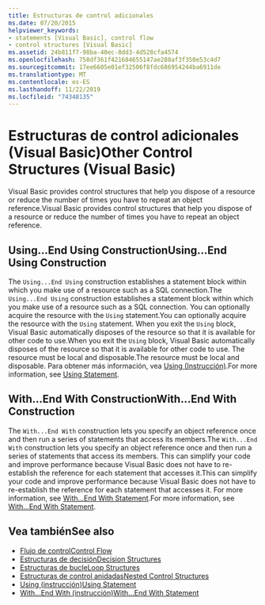 ```yaml
---
title: Estructuras de control adicionales
ms.date: 07/20/2015
helpviewer_keywords:
- statements [Visual Basic], control flow
- control structures [Visual Basic]
ms.assetid: 24b811f7-98ba-40ec-8dd3-4d528cfa4574
ms.openlocfilehash: 758df361f421684655147ae288af3f350e53c4d7
ms.sourcegitcommit: 17ee6605e01ef32506f8fdc686954244ba6911de
ms.translationtype: MT
ms.contentlocale: es-ES
ms.lasthandoff: 11/22/2019
ms.locfileid: "74348135"
---
```

# <a name="other-control-structures-visual-basic"></a><span data-ttu-id="654ea-102">Estructuras de control adicionales (Visual Basic)</span><span class="sxs-lookup"><span data-stu-id="654ea-102">Other Control Structures (Visual Basic)</span></span>
<span data-ttu-id="654ea-103">Visual Basic provides control structures that help you dispose of a resource or reduce the number of times you have to repeat an object reference.</span><span class="sxs-lookup"><span data-stu-id="654ea-103">Visual Basic provides control structures that help you dispose of a resource or reduce the number of times you have to repeat an object reference.</span></span>  
  
## <a name="usingend-using-construction"></a><span data-ttu-id="654ea-104">Using...End Using Construction</span><span class="sxs-lookup"><span data-stu-id="654ea-104">Using...End Using Construction</span></span>  
 <span data-ttu-id="654ea-105">The `Using...End Using` construction establishes a statement block within which you make use of a resource such as a SQL connection.</span><span class="sxs-lookup"><span data-stu-id="654ea-105">The `Using...End Using` construction establishes a statement block within which you make use of a resource such as a SQL connection.</span></span> <span data-ttu-id="654ea-106">You can optionally acquire the resource with the `Using` statement.</span><span class="sxs-lookup"><span data-stu-id="654ea-106">You can optionally acquire the resource with the `Using` statement.</span></span> <span data-ttu-id="654ea-107">When you exit the `Using` block, Visual Basic automatically disposes of the resource so that it is available for other code to use.</span><span class="sxs-lookup"><span data-stu-id="654ea-107">When you exit the `Using` block, Visual Basic automatically disposes of the resource so that it is available for other code to use.</span></span> <span data-ttu-id="654ea-108">The resource must be local and disposable.</span><span class="sxs-lookup"><span data-stu-id="654ea-108">The resource must be local and disposable.</span></span> <span data-ttu-id="654ea-109">Para obtener más información, vea [Using (Instrucción)](../../../../visual-basic/language-reference/statements/using-statement.md).</span><span class="sxs-lookup"><span data-stu-id="654ea-109">For more information, see [Using Statement](../../../../visual-basic/language-reference/statements/using-statement.md).</span></span>  
  
## <a name="withend-with-construction"></a><span data-ttu-id="654ea-110">With...End With Construction</span><span class="sxs-lookup"><span data-stu-id="654ea-110">With...End With Construction</span></span>  
 <span data-ttu-id="654ea-111">The `With...End With` construction lets you specify an object reference once and then run a series of statements that access its members.</span><span class="sxs-lookup"><span data-stu-id="654ea-111">The `With...End With` construction lets you specify an object reference once and then run a series of statements that access its members.</span></span> <span data-ttu-id="654ea-112">This can simplify your code and improve performance because Visual Basic does not have to re-establish the reference for each statement that accesses it.</span><span class="sxs-lookup"><span data-stu-id="654ea-112">This can simplify your code and improve performance because Visual Basic does not have to re-establish the reference for each statement that accesses it.</span></span> <span data-ttu-id="654ea-113">For more information, see [With...End With Statement](../../../../visual-basic/language-reference/statements/with-end-with-statement.md).</span><span class="sxs-lookup"><span data-stu-id="654ea-113">For more information, see [With...End With Statement](../../../../visual-basic/language-reference/statements/with-end-with-statement.md).</span></span>  
  
## <a name="see-also"></a><span data-ttu-id="654ea-114">Vea también</span><span class="sxs-lookup"><span data-stu-id="654ea-114">See also</span></span>

- [<span data-ttu-id="654ea-115">Flujo de control</span><span class="sxs-lookup"><span data-stu-id="654ea-115">Control Flow</span></span>](../../../../visual-basic/programming-guide/language-features/control-flow/index.md)
- [<span data-ttu-id="654ea-116">Estructuras de decisión</span><span class="sxs-lookup"><span data-stu-id="654ea-116">Decision Structures</span></span>](../../../../visual-basic/programming-guide/language-features/control-flow/decision-structures.md)
- [<span data-ttu-id="654ea-117">Estructuras de bucle</span><span class="sxs-lookup"><span data-stu-id="654ea-117">Loop Structures</span></span>](../../../../visual-basic/programming-guide/language-features/control-flow/loop-structures.md)
- [<span data-ttu-id="654ea-118">Estructuras de control anidadas</span><span class="sxs-lookup"><span data-stu-id="654ea-118">Nested Control Structures</span></span>](../../../../visual-basic/programming-guide/language-features/control-flow/nested-control-structures.md)
- [<span data-ttu-id="654ea-119">Using (instrucción)</span><span class="sxs-lookup"><span data-stu-id="654ea-119">Using Statement</span></span>](../../../../visual-basic/language-reference/statements/using-statement.md)
- [<span data-ttu-id="654ea-120">With...End With (instrucción)</span><span class="sxs-lookup"><span data-stu-id="654ea-120">With...End With Statement</span></span>](../../../../visual-basic/language-reference/statements/with-end-with-statement.md)
